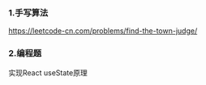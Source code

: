 ### 1.手写算法

https://leetcode-cn.com/problems/find-the-town-judge/




### 2.编程题

实现React useState原理

